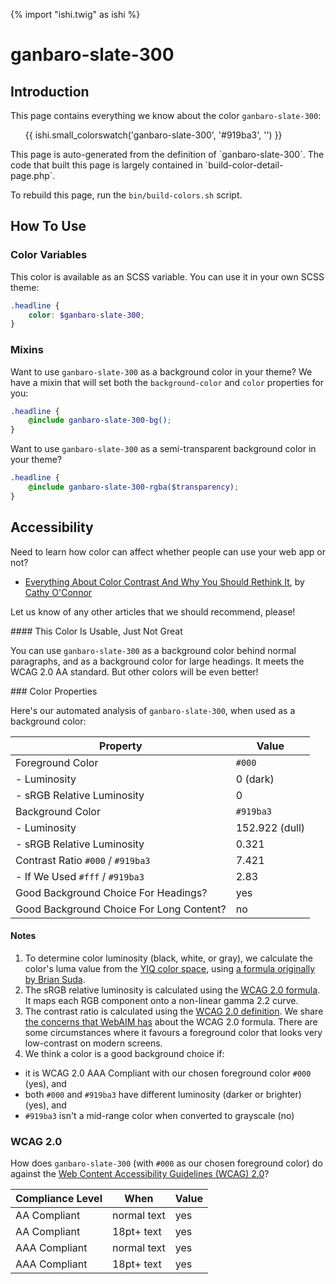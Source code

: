 {% import "ishi.twig" as ishi %}
# ganbaro-slate-300

## Introduction

This page contains everything we know about the color `ganbaro-slate-300`:

<div class="grid">
    <div class="cell">
        <div class="swatch">
            <ul>
                {{ ishi.small_colorswatch('ganbaro-slate-300', '#919ba3', '') }}
            </ul>
        </div>
    </div>
</div>

<div class="callout attention" markdown="1">
This page is auto-generated from the definition of `ganbaro-slate-300`. The code that built this page is largely contained in `build-color-detail-page.php`.

To rebuild this page, run the `bin/build-colors.sh` script.
</div>

## How To Use

### Color Variables

This color is available as an SCSS variable. You can use it in your own SCSS theme:

```scss
.headline {
    color: $ganbaro-slate-300;
}
```

### Mixins

Want to use `ganbaro-slate-300` as a background color in your theme? We have a mixin that will set both the `background-color` and `color` properties for you:

```scss
.headline {
    @include ganbaro-slate-300-bg();
}
```

Want to use `ganbaro-slate-300` as a semi-transparent background color in your theme?

```scss
.headline {
    @include ganbaro-slate-300-rgba($transparency);
}
```

## Accessibility

Need to learn how color can affect whether people can use your web app or not?

* [Everything About Color Contrast And Why You Should Rethink It](https://www.smashingmagazine.com/2014/10/color-contrast-tips-and-tools-for-accessibility/), by [Cathy O'Connor](http://www.twitter.com/cagocon)

Let us know of any other articles that we should recommend, please!
<div class="callout warning" markdown="1">
#### This Color Is Usable, Just Not Great

You can use `ganbaro-slate-300` as a background color behind normal paragraphs, and as a background color for large headings. It meets the WCAG 2.0 AA standard. But other colors will be even better!
</div>
### Color Properties

Here's our automated analysis of `ganbaro-slate-300`, when used as a background color:

Property | Value
---------|------
Foreground Color | `#000`
- Luminosity | 0 (dark)
- sRGB Relative Luminosity | 0
Background Color | `#919ba3`
- Luminosity | 152.922 (dull)
- sRGB Relative Luminosity | 0.321
Contrast Ratio `#000` / `#919ba3` | 7.421
- If We Used `#fff` / `#919ba3` | 2.83
Good Background Choice For Headings? | yes
Good Background Choice For Long Content? | no

#### Notes

1. To determine color luminosity (black, white, or gray), we calculate the color's luma value from the [YIQ color space](https://en.wikipedia.org/wiki/YIQ), using [a formula originally by Brian Suda](https://24ways.org/2010/calculating-color-contrast/).
1. The sRGB relative luminosity is calculated using the [WCAG 2.0 formula](https://www.w3.org/TR/WCAG20/#relativeluminancedef). It maps each RGB component onto a non-linear gamma 2.2 curve.
1. The contrast ratio is calculated using the [WCAG 2.0 definition](https://www.w3.org/TR/2008/REC-WCAG20-20081211/#contrast-ratiodef). We share [the concerns that WebAIM has](http://webaim.org/blog/wcag-2-1-feedback/) about the WCAG 2.0 formula. There are some circumstances where it favours a foreground color that looks very low-contrast on modern screens.
1. We think a color is a good background choice if:
  - it is WCAG 2.0 AAA Compliant with our chosen foreground color `#000` (yes), and
  - both `#000` and `#919ba3` have different luminosity (darker or brighter) (yes), and
  - `#919ba3` isn't a mid-range color when converted to grayscale (no)

### WCAG 2.0

How does `ganbaro-slate-300` (with `#000` as our chosen foreground color) do against the [Web Content Accessibility Guidelines (WCAG) 2.0](https://www.w3.org/TR/WCAG20/)?

Compliance Level | When | Value
-----------------|------|------
AA Compliant | normal text | yes
AA Compliant | 18pt+ text | yes
AAA Compliant | normal text | yes
AAA Compliant | 18pt+ text | yes